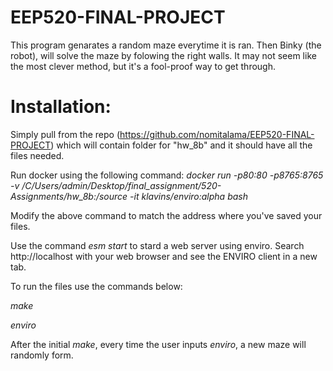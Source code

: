 # EEP520-FINAL-PROJECT
This program genarates a random maze everytime it is ran. Then Binky (the robot), will solve the maze by folowing the right walls. It may not seem like the most clever method, but it's a fool-proof way to get through.  

# Installation:
Simply pull from the repo (https://github.com/nomitalama/EEP520-FINAL-PROJECT) which will contain folder for "hw_8b" and it should have all the files needed. 

Run docker using the following command: *docker run -p80:80 -p8765:8765 -v /C/Users/admin/Desktop/final_assignment/520-Assignments/hw_8b:/source -it klavins/enviro:alpha bash*

Modify the above command to match the address where you've saved your files. 

Use the command *esm start* to stard a web server using enviro. Search http://localhost with your web browser and see the ENVIRO client in a new tab. 

To run the files use the commands below:

*make*

*enviro*

After the initial *make*, every time the user inputs *enviro*, a new maze will randomly form. 
